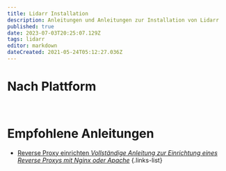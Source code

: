 ```yaml
---
title: Lidarr Installation
description: Anleitungen und Anleitungen zur Installation von Lidarr
published: true
date: 2023-07-03T20:25:07.129Z
tags: lidarr
editor: markdown
dateCreated: 2021-05-24T05:12:27.036Z
---
```


# Nach Plattform
[<i class="fab fa-windows" style="font-size: 3em;"></i>](/lidarr/installation/windows)&nbsp;&nbsp;&nbsp;&nbsp;[<i class="fab fa-linux" style="font-size: 3em;"></i>](/lidarr/installation/linux)&nbsp;&nbsp;&nbsp;&nbsp;[<i class="fab fa-apple" style="font-size: 3em;"></i>](/lidarr/installation/macos)&nbsp;&nbsp;&nbsp;&nbsp;[<i class="fab fa-freebsd" style="font-size: 3em;"></i>](/lidarr/installation/freebsd)&nbsp;&nbsp;&nbsp;&nbsp;[<i class="fab fa-docker" style="font-size: 3em;"></i>](/lidarr/installation/docker)

# Empfohlene Anleitungen
- [Reverse Proxy einrichten *Vollständige Anleitung zur Einrichtung eines Reverse Proxys mit Nginx oder Apache*](/lidarr/installation/reverse-proxy)
{.links-list}